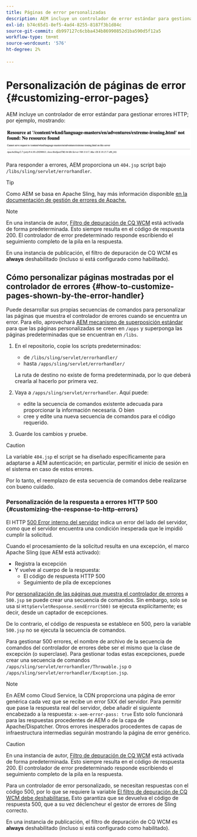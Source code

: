 ```yaml
---
title: Páginas de error personalizadas
description: AEM incluye un controlador de error estándar para gestionar errores HTTP, que se puede personalizar.
exl-id: b74c65d1-8ef5-4ad4-8255-8187f3b1d84c
source-git-commit: db997127c6cbba434b86990852d1ba590d5f12a5
workflow-type: tm+mt
source-wordcount: '576'
ht-degree: 2%

---
```


# Personalización de páginas de error {#customizing-error-pages}

AEM incluye un controlador de error estándar para gestionar errores HTTP; por ejemplo, mostrando:

![Mensaje de error estándar](assets/error-message-standard.png)

Para responder a errores, AEM proporciona un `404.jsp` script bajo `/libs/sling/servlet/errorhandler`.

>[!TIP]
>
>Como AEM se basa en Apache Sling, hay más información disponible [en la documentación de gestión de errores de Apache.](https://sling.apache.org/documentation/the-sling-engine/errorhandling.html)

>[!NOTE]
>
>En una instancia de autor, [Filtro de depuración de CQ WCM](/help/implementing/deploying/configuring-osgi.md) está activada de forma predeterminada. Esto siempre resulta en el código de respuesta 200. El controlador de error predeterminado responde escribiendo el seguimiento completo de la pila en la respuesta.
>
>En una instancia de publicación, el filtro de depuración de CQ WCM es **always** deshabilitado (incluso si está configurado como habilitado).

## Cómo personalizar páginas mostradas por el controlador de errores {#how-to-customize-pages-shown-by-the-error-handler}

Puede desarrollar sus propias secuencias de comandos para personalizar las páginas que muestra el controlador de errores cuando se encuentra un error. Para ello, aprovechará [AEM mecanismo de superposición estándar](/help/implementing/developing/introduction/overlays.md) para que las páginas personalizadas se creen en `/apps` y superponga las páginas predeterminadas que se encuentran en `/libs`.

1. En el repositorio, copie los scripts predeterminados:

   * de `/libs/sling/servlet/errorhandler/`
   * hasta `/apps/sling/servlet/errorhandler/`

   La ruta de destino no existe de forma predeterminada, por lo que deberá crearla al hacerlo por primera vez.

1. Vaya a `/apps/sling/servlet/errorhandler`. Aquí puede:

   * edite la secuencia de comandos existente adecuada para proporcionar la información necesaria. O bien
   * cree y edite una nueva secuencia de comandos para el código requerido.

1. Guarde los cambios y pruebe.

>[!CAUTION]
>
>La variable `404.jsp` el script se ha diseñado específicamente para adaptarse a AEM autenticación; en particular, permitir el inicio de sesión en el sistema en caso de estos errores.
>
>Por lo tanto, el reemplazo de esta secuencia de comandos debe realizarse con bueno cuidado.

### Personalización de la respuesta a errores HTTP 500 {#customizing-the-response-to-http-errors}

El HTTP [500 Error interno del servidor](https://www.w3.org/Protocols/rfc2616/rfc2616-sec10.html) indica un error del lado del servidor, como que el servidor encuentra una condición inesperada que le impidió cumplir la solicitud.

Cuando el procesamiento de la solicitud resulta en una excepción, el marco Apache Sling (que AEM está activado):

* Registra la excepción
* Y vuelve al cuerpo de la respuesta:
   * El código de respuesta HTTP 500
   * Seguimiento de pila de excepciones

Por [personalización de las páginas que muestra el controlador de errores](#how-to-customize-pages-shown-by-the-error-handler) a `500.jsp` se puede crear una secuencia de comandos. Sin embargo, solo se usa si `HttpServletResponse.sendError(500)` se ejecuta explícitamente; es decir, desde un captador de excepciones.

De lo contrario, el código de respuesta se establece en 500, pero la variable `500.jsp` no se ejecuta la secuencia de comandos.

Para gestionar 500 errores, el nombre de archivo de la secuencia de comandos del controlador de errores debe ser el mismo que la clase de excepción (o superclase). Para gestionar todas estas excepciones, puede crear una secuencia de comandos `/apps/sling/servlet/errorhandler/Throwable.jsp` o `/apps/sling/servlet/errorhandler/Exception.jsp`.

>[!NOTE]
>
>En AEM como Cloud Service, la CDN proporciona una página de error genérica cada vez que se recibe un error 5XX del servidor. Para permitir que pase la respuesta real del servidor, debe añadir el siguiente encabezado a la respuesta:
>`x-aem-error-pass: true`
>Esto solo funcionará para las respuestas procedentes de AEM o de la capa de Apache/Dispatcher. Otros errores inesperados procedentes de capas de infraestructura intermedias seguirán mostrando la página de error genérico.

>[!CAUTION]
>
>En una instancia de autor, [Filtro de depuración de CQ WCM](/help/implementing/deploying/configuring-osgi.md) está activada de forma predeterminada. Esto siempre resulta en el código de respuesta 200. El controlador de error predeterminado responde escribiendo el seguimiento completo de la pila en la respuesta.
>
>Para un controlador de error personalizado, se necesitan respuestas con el código 500, por lo que se requiere la variable [El filtro de depuración de CQ WCM debe deshabilitarse.](/help/implementing/deploying/configuring-osgi.md) Esto garantiza que se devuelva el código de respuesta 500, que a su vez déclencheur el gestor de errores de Sling correcto.
>
>En una instancia de publicación, el filtro de depuración de CQ WCM es **always** deshabilitado (incluso si está configurado como habilitado).
